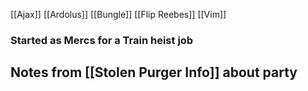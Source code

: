 [[Ajax]]
[[Ardolus]]
[[Bungle]]
[[Flip Reebes]]
[[Vim]]

### Started as Mercs for a Train heist job

## Notes from [[Stolen Purger Info]] about party